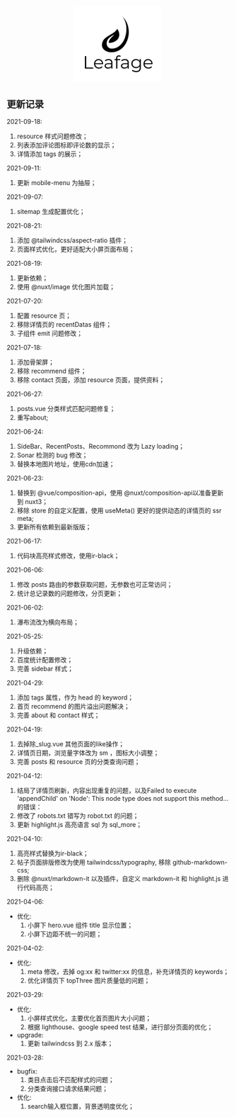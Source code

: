 <p align="center">
  <a href="https://www.leafage.top" title="logo" target="_blank">
    <img alt="Leafage Logo" width="200" src="public/logo.svg">
  </a>
</p>

## 更新记录

2021-09-18:
  1. resource 样式问题修改；
  2. 列表添加评论图标即评论数的显示；
  3. 详情添加 tags 的展示；

2021-09-11:
  1. 更新 mobile-menu 为抽屉；

2021-09-07:
  1. sitemap 生成配置优化；

2021-08-21:
  1. 添加 @tailwindcss/aspect-ratio 插件；
  2. 页面样式优化，更好适配大小屏页面布局；

2021-08-19:
  1. 更新依赖；
  2. 使用 @nuxt/image 优化图片加载；

2021-07-20:
  1. 配置 resource 页；
  2. 移除详情页的 recentDatas 组件；
  3. 子组件 emit 问题修改；

2021-07-18:
  1. 添加骨架屏；
  2. 移除 recommend 组件；
  3. 移除 contact 页面，添加 resource 页面，提供资料；

2021-06-27:
  1. posts.vue 分类样式匹配问题修复；
  2. 重写about;

2021-06-24: 
  1. SideBar、RecentPosts、Recommond 改为 Lazy loading；
  2. Sonar 检测的 bug 修改；
  3. 替换本地图片地址，使用cdn加速；

2021-06-23: 
  1. 替换到 @vue/composition-api，使用 @nuxt/composition-api以准备更新到 nuxt3；
  2. 移除 store 的自定义配置，使用 useMeta() 更好的提供动态的详情页的 ssr meta;
  3. 更新所有依赖到最新版版；

2021-06-17: 
  1. 代码块高亮样式修改，使用ir-black；

2021-06-06: 
  1. 修改 posts 路由的参数获取问题，无参数也可正常访问；
  2. 统计总记录数的问题修改，分页更新；

2021-06-02: 
  1. 瀑布流改为横向布局；

2021-05-25: 
  1. 升级依赖；
  2. 百度统计配置修改；
  3. 完善 sidebar 样式；

2021-04-29: 
  1. 添加 tags 属性，作为 head 的 keyword；
  2. 首页 recommend 的图片溢出问题解决；
  3. 完善 about 和 contact 样式；

2021-04-19: 
  1. 去掉除_slug.vue 其他页面的like操作；
  2. 详情页日期，浏览量字体改为 sm ，图标大小调整；
  3. 完善 posts 和 resource 页的分类查询问题；

2021-04-12: 
  1. 结局了详情页刷新，内容出现重复的问题，以及Failed to execute 'appendChild' on 'Node': This node type does not support this method...的错误：
  2. 修改了 robots.txt 错写为 robot.txt 的问题；
  3. 更新 highlight.js 高亮语言 sql 为 sql_more；

2021-04-10: 
  1. 高亮样式替换为ir-black；
  2. 帖子页面排版修改为使用 tailwindcss/typography, 移除 github-markdown-css;
  3. 删除 @nuxt/markdown-it 以及插件，自定义 markdown-it 和 highlight.js 进行代码高亮；

2021-04-06: 
- 优化: 
  1. 小屏下 hero.vue 组件 title 显示位置；
  2. 小屏下边距不统一的问题；

2021-04-02: 
- 优化: 
  1. meta 修改，去掉 og:xx 和 twitter:xx 的信息，补充详情页的 keywords；
  2. 优化详情页下 topThree 图片质量低的问题；

2021-03-29: 
- 优化: 
  1. 小屏样式优化，主要优化首页图片大小问题；
  2. 根据 lighthouse、google speed test 结果，进行部分页面的优化；
- upgrade:
  1. 更新 tailwindcss 到 2.x 版本；

2021-03-28: 
- bugfix: 
  1. 类目点击后不匹配样式的问题；
  2. 分类查询接口请求结果问题；
- 优化:
  1. search输入框位置，背景透明度优化； 
